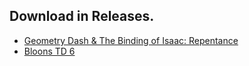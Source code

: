 ## Download in Releases.
 - [Geometry Dash & The Binding of Isaac: Repentance](https://github.com/TheFalloutOf76/download/releases/4%2F24%2F2023)
 - [Bloons TD 6](https://github.com/TheFalloutOf76/download/releases/4%2F28%2F2023)
